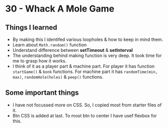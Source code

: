 # 30 - Whack A Mole Game

## Things I learned
- By making this I identifed various loopholes & how to keep in mind them.
- Learn about `Math.random()` function
- Understand difference between **setTimeout** & **setInterval**
- The understanding behind making function is very deep. It took time for me to grasp how it works.
- I think of it as a player part & machine part. For player it has function `startGame()` & `bonk` functions. For machine part it has `randomTime(min, max)`, `randomHole(holes)` & `peep()` functions.

## Some important things
- I have not focussed more on CSS. So, I copied most from starter files of it.
- Btn CSS is added at last. To most btn to center I have usef flexbox for this.